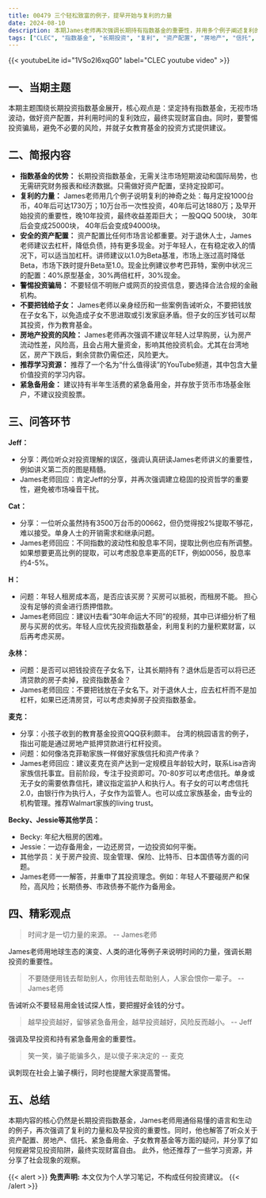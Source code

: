 ```yaml
---
title: 00479 三个轻松致富的例子，提早开始与复利的力量
date: 2024-08-10
description: 本期James老师再次强调长期持有指数基金的重要性，并用多个例子阐述复利的力量，以及如何规避常见投资误区，最终实现财富自由。同时，James老师也解答了听众关于资产配置、房地产投资、信托、子女教育基金等方面的问题。
tags: ["CLEC", "指数基金", "长期投资", "复利", "资产配置", "房地产", "信托", "风险管理", "子女教育"]
---
```


{{< youtubeLite id="1VSo2I6xqG0" label="CLEC youtube video" >}}

## 一、当期主题
本期主题围绕长期投资指数基金展开，核心观点是：坚定持有指数基金，无视市场波动，做好资产配置，并利用时间的复利效应，最终实现财富自由。同时，要警惕投资骗局，避免不必要的风险，并就子女教育基金的投资方式提供建议。

## 二、简报内容

* **指数基金的优势：**  长期投资指数基金，无需关注市场短期波动和国际局势，也无需研究财务报表和经济数据。只需做好资产配置，坚持定投即可。
* **复利的力量：** James老师用几个例子说明复利的神奇之处：每月定投1000台币，40年后可达1730万；10万台币一次性投资，40年后可达1880万；及早开始投资的重要性，晚10年投资，最终收益差距巨大； 一股QQQ 500块， 30年后会变成25000块， 40年后会变成94000块。
* **安全的资产配置：**  资产配置比任何市场言论都重要。对于退休人士，James老师建议去杠杆，降低负债，持有更多现金。对于年轻人，在有稳定收入的情况下，可以适当加杠杆。讲师建议以1.0为Beta基准，市场上涨过高时降低Beta，市场下跌时提升Beta至1.0。现金比例建议参考巴菲特，案例中状况三的配置：40%原型基金，30%两倍杠杆，30%现金。
* **警惕投资骗局：**  不要轻信不明账户或网页的投资信息，要选择合法合规的金融机构。
* **不要把钱给子女：**  James老师以亲身经历和一些案例告诫听众，不要把钱放在子女名下，以免造成子女不思进取或引发家庭矛盾。但子女的压岁钱可以帮其投资，作为教育基金。
* **房地产投资的风险：** James老师再次强调不建议年轻人过早购房，认为房产流动性差，风险高，且会占用大量资金，影响其他投资机会。尤其在台湾地区，房产下跌后，剩余贷款仍需偿还，风险更大。
* **推荐学习资源：**  推荐了一个名为“什么值得读”的YouTube频道，其中包含大量价值投资的学习内容。
* **紧急备用金：** 建议持有半年生活费的紧急备用金，并存放于货币市场基金账户，不建议投资股票。


## 三、问答环节

**Jeff：**
- 分享：两位听众对投资理解的误区，强调认真研读James老师讲义的重要性，例如讲义第二页的图是精髓。
- James老师回应：肯定Jeff的分享，并再次强调建立稳固的投资哲学的重要性，避免被市场噪音干扰。

**Cat：**
- 分享：一位听众虽然持有3500万台币的00662，但仍觉得按2%提取不够花，难以接受。单身人士的开销需求和继承问题。
- James老师回应：不同指数的波动性和股息率不同，提取比例也应有所调整。如果想要更高比例的提取，可以考虑股息率更高的ETF，例如0056，股息率约4-5%。

**H：**
- 问题：年轻人租房成本高，是否应该买房？买房可以抵税，而租房不能。 担心没有足够的资金进行质押借款。
- James老师回应：建议H去看“30年命运大不同”的视频，其中已详细分析了租房与买房的优劣。年轻人应优先投资指数基金，利用复利的力量积累财富，以后再考虑买房。

**永林：**
- 问题：是否可以把钱投资在子女名下，让其长期持有？退休后是否可以将已还清贷款的房子卖掉，投资指数基金？
- James老师回应：不要把钱放在子女名下。对于退休人士，应去杠杆而不是加杠杆，如果已还清房贷，可以考虑卖掉房子投资指数基金。

**麦克：**
- 分享：小孩子收到的教育基金投资QQQ获利颇丰。 台湾的桃园语言的例子，指出可能是通过房地产抵押贷款进行杠杆投资。
- 问题：如何像洛克菲勒家族一样做好家族信托和资产传承？
- James老师回应：建议麦克在资产达到一定规模且年龄较大时，联系Lisa咨询家族信托事宜。目前阶段，专注于投资即可。70-80岁可以考虑信托。单身或无子女的需要依靠信托，建议指定监护人和执行人。有子女的可以考虑信托2.0，由银行作为执行人，子女作为监管人。也可以成立家族基金，由专业的机构管理。推荐Walmart家族的living trust。

**Becky、Jessie等其他学员：**
- Becky:  年纪大租房的困难。
- Jessie：一边存备用金，一边还房贷，一边投资如何平衡。
- 其他学员：关于房产投资、现金管理、保险、比特币、日本国债等方面的问题。
- James老师一一解答，并重申了其投资理念。例如：年轻人不要碰房产和保险，高风险；长期债券、市政债券不能作为备用金。


## 四、精彩观点

> 时间才是一切力量的来源。
> -- James老师

James老师用地球生态的演变、人类的进化等例子来说明时间的力量，强调长期投资的重要性。


> 不要随便用钱去帮助别人，你用钱去帮助别人，人家会恨你一辈子。
> -- James老师

告诫听众不要轻易用金钱试探人性，要把握好金钱的分寸。


> 越早投资越好，留够紧急备用金，越早投资越好，风险反而越小。
> -- Jeff

强调及早投资和持有紧急备用金的重要性。


> 笑一笑，骗子能骗多久，是以傻子来决定的
> -- 麦克

讽刺现在社会上骗子横行，同时也提醒大家提高警惕。



## 五、总结

本期内容的核心仍然是长期投资指数基金，James老师用通俗易懂的语言和生动的例子，再次强调了复利的力量和及早投资的重要性。同时，他也解答了听众关于资产配置、房地产、信托、紧急备用金、子女教育基金等方面的疑问，并分享了如何规避常见投资陷阱，最终实现财富自由。  此外，他还推荐了一些学习资源，并分享了社会现象的观察。


{{< alert >}}
**免责声明:** 本文仅为个人学习笔记，不构成任何投资建议。
{{< /alert >}}
